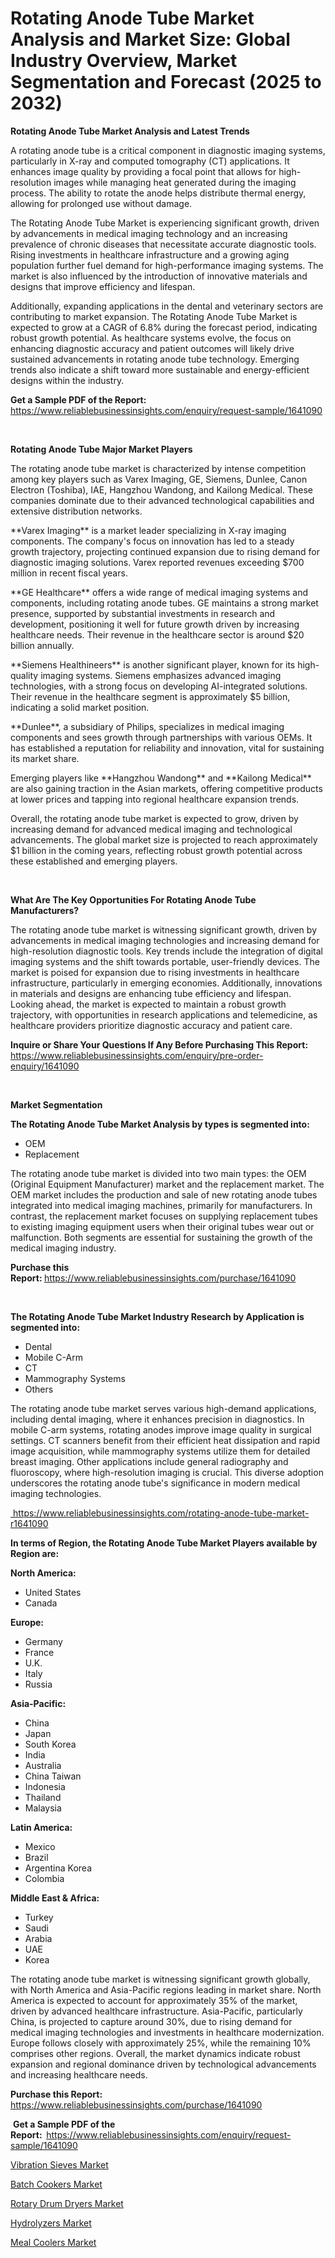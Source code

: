 <p><h1>Rotating Anode Tube Market Analysis and Market Size: Global Industry Overview, Market Segmentation and Forecast (2025 to 2032)</h1></p><p><strong>Rotating Anode Tube Market Analysis and Latest Trends</strong></p>
<p><p>A rotating anode tube is a critical component in diagnostic imaging systems, particularly in X-ray and computed tomography (CT) applications. It enhances image quality by providing a focal point that allows for high-resolution images while managing heat generated during the imaging process. The ability to rotate the anode helps distribute thermal energy, allowing for prolonged use without damage.</p><p>The Rotating Anode Tube Market is experiencing significant growth, driven by advancements in medical imaging technology and an increasing prevalence of chronic diseases that necessitate accurate diagnostic tools. Rising investments in healthcare infrastructure and a growing aging population further fuel demand for high-performance imaging systems. The market is also influenced by the introduction of innovative materials and designs that improve efficiency and lifespan.</p><p>Additionally, expanding applications in the dental and veterinary sectors are contributing to market expansion. The Rotating Anode Tube Market is expected to grow at a CAGR of 6.8% during the forecast period, indicating robust growth potential. As healthcare systems evolve, the focus on enhancing diagnostic accuracy and patient outcomes will likely drive sustained advancements in rotating anode tube technology. Emerging trends also indicate a shift toward more sustainable and energy-efficient designs within the industry.</p></p>
<p><strong>Get a Sample PDF of the Report:&nbsp;</strong> <a href="https://www.reliablebusinessinsights.com/enquiry/request-sample/1641090?utm_campaign=96&utm_medium=2&utm_source=Github&utm_content=ia&utm_term=11042025&utm_id=rotating-anode-tube">https://www.reliablebusinessinsights.com/enquiry/request-sample/1641090</a></p>
<p>&nbsp;</p>
<p><strong>Rotating Anode Tube Major Market Players</strong></p>
<p><p>The rotating anode tube market is characterized by intense competition among key players such as Varex Imaging, GE, Siemens, Dunlee, Canon Electron (Toshiba), IAE, Hangzhou Wandong, and Kailong Medical. These companies dominate due to their advanced technological capabilities and extensive distribution networks.</p><p>**Varex Imaging** is a market leader specializing in X-ray imaging components. The company's focus on innovation has led to a steady growth trajectory, projecting continued expansion due to rising demand for diagnostic imaging solutions. Varex reported revenues exceeding $700 million in recent fiscal years.</p><p>**GE Healthcare** offers a wide range of medical imaging systems and components, including rotating anode tubes. GE maintains a strong market presence, supported by substantial investments in research and development, positioning it well for future growth driven by increasing healthcare needs. Their revenue in the healthcare sector is around $20 billion annually.</p><p>**Siemens Healthineers** is another significant player, known for its high-quality imaging systems. Siemens emphasizes advanced imaging technologies, with a strong focus on developing AI-integrated solutions. Their revenue in the healthcare segment is approximately $5 billion, indicating a solid market position.</p><p>**Dunlee**, a subsidiary of Philips, specializes in medical imaging components and sees growth through partnerships with various OEMs. It has established a reputation for reliability and innovation, vital for sustaining its market share.</p><p>Emerging players like **Hangzhou Wandong** and **Kailong Medical** are also gaining traction in the Asian markets, offering competitive products at lower prices and tapping into regional healthcare expansion trends.</p><p>Overall, the rotating anode tube market is expected to grow, driven by increasing demand for advanced medical imaging and technological advancements. The global market size is projected to reach approximately $1 billion in the coming years, reflecting robust growth potential across these established and emerging players.</p></p>
<p>&nbsp;</p>
<p><strong>What Are The Key Opportunities For Rotating Anode Tube Manufacturers?</strong></p>
<p><p>The rotating anode tube market is witnessing significant growth, driven by advancements in medical imaging technologies and increasing demand for high-resolution diagnostic tools. Key trends include the integration of digital imaging systems and the shift towards portable, user-friendly devices. The market is poised for expansion due to rising investments in healthcare infrastructure, particularly in emerging economies. Additionally, innovations in materials and designs are enhancing tube efficiency and lifespan. Looking ahead, the market is expected to maintain a robust growth trajectory, with opportunities in research applications and telemedicine, as healthcare providers prioritize diagnostic accuracy and patient care.</p></p>
<p><strong>Inquire or Share Your Questions If Any Before Purchasing This Report:</strong> <a href="https://www.reliablebusinessinsights.com/enquiry/pre-order-enquiry/1641090?utm_campaign=96&utm_medium=2&utm_source=Github&utm_content=ia&utm_term=11042025&utm_id=rotating-anode-tube">https://www.reliablebusinessinsights.com/enquiry/pre-order-enquiry/1641090</a></p>
<p>&nbsp;</p>
<p><strong>Market Segmentation</strong></p>
<p><strong>The Rotating Anode Tube Market Analysis by types is segmented into:</strong></p>
<p><ul><li>OEM</li><li>Replacement</li></ul></p>
<p><p>The rotating anode tube market is divided into two main types: the OEM (Original Equipment Manufacturer) market and the replacement market. The OEM market includes the production and sale of new rotating anode tubes integrated into medical imaging machines, primarily for manufacturers. In contrast, the replacement market focuses on supplying replacement tubes to existing imaging equipment users when their original tubes wear out or malfunction. Both segments are essential for sustaining the growth of the medical imaging industry.</p></p>
<p><strong>Purchase this Report:&nbsp;</strong><a href="https://www.reliablebusinessinsights.com/purchase/1641090?utm_campaign=96&utm_medium=2&utm_source=Github&utm_content=ia&utm_term=11042025&utm_id=rotating-anode-tube">https://www.reliablebusinessinsights.com/purchase/1641090</a></p>
<p>&nbsp;</p>
<p><strong>The Rotating Anode Tube Market Industry Research by Application is segmented into:</strong></p>
<p><ul><li>Dental</li><li>Mobile C-Arm</li><li>CT</li><li>Mammography Systems</li><li>Others</li></ul></p>
<p><p>The rotating anode tube market serves various high-demand applications, including dental imaging, where it enhances precision in diagnostics. In mobile C-arm systems, rotating anodes improve image quality in surgical settings. CT scanners benefit from their efficient heat dissipation and rapid image acquisition, while mammography systems utilize them for detailed breast imaging. Other applications include general radiography and fluoroscopy, where high-resolution imaging is crucial. This diverse adoption underscores the rotating anode tube's significance in modern medical imaging technologies.</p></p>
<p><a href="https://www.reliablebusinessinsights.com/rotating-anode-tube-market-r1641090?utm_campaign=96&utm_medium=2&utm_source=Github&utm_content=ia&utm_term=11042025&utm_id=rotating-anode-tube">&nbsp;https://www.reliablebusinessinsights.com/rotating-anode-tube-market-r1641090</a></p>
<p><strong>In terms of Region, the Rotating Anode Tube Market Players available by Region are:</strong></p>
<p>
    <p> <strong> North America: </strong>
        <ul>
            <li>United States</li>
            <li>Canada</li>
        </ul>
        </p> 
    <p> <strong> Europe: </strong>
        <ul>
            <li>Germany</li>
            <li>France</li>
            <li>U.K.</li>
            <li>Italy</li>
            <li>Russia</li>
        </ul>
        </p> 
    <p> <strong> Asia-Pacific: </strong>
        <ul>
            <li>China</li>
            <li>Japan</li>
            <li>South Korea</li>
            <li>India</li>
            <li>Australia</li>
            <li>China Taiwan</li>
            <li>Indonesia</li>
            <li>Thailand</li>
            <li>Malaysia</li>
        </ul>
        </p> 
    <p> <strong> Latin America: </strong>
        <ul>
            <li>Mexico</li>
            <li>Brazil</li>
            <li>Argentina Korea</li>
            <li>Colombia</li>
        </ul>
        </p> 
    <p> <strong> Middle East & Africa: </strong>
        <ul>
            <li>Turkey</li>
            <li>Saudi</li>
            <li>Arabia</li>
            <li>UAE</li>
            <li>Korea</li>
        </ul>
    </p>
    </p>
<p><p>The rotating anode tube market is witnessing significant growth globally, with North America and Asia-Pacific regions leading in market share. North America is expected to account for approximately 35% of the market, driven by advanced healthcare infrastructure. Asia-Pacific, particularly China, is projected to capture around 30%, due to rising demand for medical imaging technologies and investments in healthcare modernization. Europe follows closely with approximately 25%, while the remaining 10% comprises other regions. Overall, the market dynamics indicate robust expansion and regional dominance driven by technological advancements and increasing healthcare needs.</p></p>
<p><strong>Purchase this Report: </strong><a href="https://www.reliablebusinessinsights.com/purchase/1641090?utm_campaign=96&utm_medium=2&utm_source=Github&utm_content=ia&utm_term=11042025&utm_id=rotating-anode-tube">https://www.reliablebusinessinsights.com/purchase/1641090</a></p>
<p>&nbsp;<strong>Get a Sample PDF of the Report:&nbsp;&nbsp;</strong><a href="https://www.reliablebusinessinsights.com/enquiry/request-sample/1641090?utm_campaign=96&utm_medium=2&utm_source=Github&utm_content=ia&utm_term=11042025&utm_id=rotating-anode-tube">https://www.reliablebusinessinsights.com/enquiry/request-sample/1641090</a></p>
<p><strong></strong></p>
<p><p><a href="https://github.com/phillpfantis/Market-Research-Report-List-1/blob/main/vibration-sieves-market.md?utm_campaign=96&utm_medium=2&utm_source=Github&utm_content=ia&utm_term=11042025&utm_id=rotating-anode-tube">Vibration Sieves Market</a></p><p><a href="https://github.com/careymartta6/Market-Research-Report-List-1/blob/main/batch-cookers-market.md?utm_campaign=96&utm_medium=2&utm_source=Github&utm_content=ia&utm_term=11042025&utm_id=rotating-anode-tube">Batch Cookers Market</a></p><p><a href="https://github.com/asoauoldag3n/Market-Research-Report-List-1/blob/main/rotary-drum-dryers-market.md?utm_campaign=96&utm_medium=2&utm_source=Github&utm_content=ia&utm_term=11042025&utm_id=rotating-anode-tube">Rotary Drum Dryers Market</a></p><p><a href="https://github.com/casalalimo40/Market-Research-Report-List-1/blob/main/hydrolyzers-market.md?utm_campaign=96&utm_medium=2&utm_source=Github&utm_content=ia&utm_term=11042025&utm_id=rotating-anode-tube">Hydrolyzers Market</a></p><p><a href="https://github.com/baraohinze3x/Market-Research-Report-List-1/blob/main/meal-coolers-market.md?utm_campaign=96&utm_medium=2&utm_source=Github&utm_content=ia&utm_term=11042025&utm_id=rotating-anode-tube">Meal Coolers Market</a></p></p>